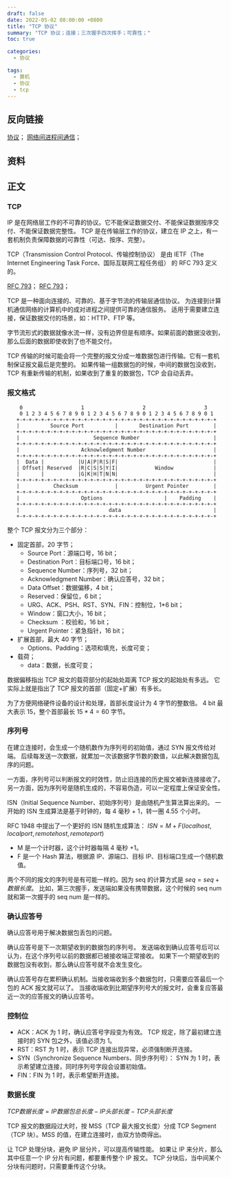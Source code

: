 ```yaml
---
draft: false
date: 2022-05-02 08:00:00 +0800
title: "TCP 协议"
summary: "TCP 协议；连接；三次握手四次挥手；可靠性；"
toc: true

categories:
  - 协议

tags:
  - 算机
  - 协议
  - tcp
---
```


## 反向链接

[协议](/计算机/协议/IP)；
[网络间进程间通信](/计算机/网络/网络间进程间通信)；

## 资料

## 正文

### TCP

IP 是在网络层工作的不可靠的协议。它不能保证数据交付、不能保证数据按序交付、不能保证数据完整性。
TCP 是在传输层工作的协议，建立在 IP 之上，有一套机制负责保障数据的可靠性（可达、按序、完整）。

TCP（Transmission Control Protocol、传输控制协议）
是由 IETF（The Internet Engineering Task Force、国际互联网工程任务组） 的 RFC 793 定义的。

[RFC 793](https://www.rfc-editor.org/rfc/rfc793)；
[RFC 793](https://datatracker.ietf.org/doc/html/rfc793)；

TCP 是一种面向连接的、可靠的、基于字节流的传输层通信协议。
为连接到计算机通信网络的计算机中的成对进程之间提供可靠的通信服务。
适用于需要建立连接，保证数据交付的场景，如：HTTP、FTP 等。

字节流形式的数据就像水流一样，没有边界但是有顺序。如果前面的数据没收到，那么后面的数据即使收到了也不能交付。

TCP 传输的时候可能会将一个完整的报文分成一堆数据包进行传输。它有一套机制保证报文最后是完整的。
如果传输一组数据包的时候，中间的数据包没收到，TCP 有重新传输的机制，如果收到了重复的数据包，TCP 会自动丢弃。

### 报文格式

```
    0                   1                   2                   3
    0 1 2 3 4 5 6 7 8 9 0 1 2 3 4 5 6 7 8 9 0 1 2 3 4 5 6 7 8 9 0 1
   +-+-+-+-+-+-+-+-+-+-+-+-+-+-+-+-+-+-+-+-+-+-+-+-+-+-+-+-+-+-+-+-+
   |          Source Port          |       Destination Port        |
   +-+-+-+-+-+-+-+-+-+-+-+-+-+-+-+-+-+-+-+-+-+-+-+-+-+-+-+-+-+-+-+-+
   |                        Sequence Number                        |
   +-+-+-+-+-+-+-+-+-+-+-+-+-+-+-+-+-+-+-+-+-+-+-+-+-+-+-+-+-+-+-+-+
   |                    Acknowledgment Number                      |
   +-+-+-+-+-+-+-+-+-+-+-+-+-+-+-+-+-+-+-+-+-+-+-+-+-+-+-+-+-+-+-+-+
   |  Data |           |U|A|P|R|S|F|                               |
   | Offset| Reserved  |R|C|S|S|Y|I|            Window             |
   |       |           |G|K|H|T|N|N|                               |
   +-+-+-+-+-+-+-+-+-+-+-+-+-+-+-+-+-+-+-+-+-+-+-+-+-+-+-+-+-+-+-+-+
   |           Checksum            |         Urgent Pointer        |
   +-+-+-+-+-+-+-+-+-+-+-+-+-+-+-+-+-+-+-+-+-+-+-+-+-+-+-+-+-+-+-+-+
   |                    Options                    |    Padding    |
   +-+-+-+-+-+-+-+-+-+-+-+-+-+-+-+-+-+-+-+-+-+-+-+-+-+-+-+-+-+-+-+-+
   |                             data                              |
   +-+-+-+-+-+-+-+-+-+-+-+-+-+-+-+-+-+-+-+-+-+-+-+-+-+-+-+-+-+-+-+-+
```

整个 TCP 报文分为三个部分：

- 固定首部，20 字节；
  - Source Port：源端口号，16 bit；
  - Destination Port：目标端口号，16 bit；
  - Sequence Number：序列号，32 bit；
  - Acknowledgment Number：确认应答号，32 bit；
  - Data Offset：数据偏移，4 bit；
  - Reserved：保留位，6 bit；
  - URG、ACK、PSH、RST、SYN、FIN：控制位，1*6 bit；
  - Window：窗口大小，16 bit；
  - Checksum ：校验和，16 bit；
  - Urgent Pointer：紧急指针，16 bit；
- 扩展首部，最大 40 字节；
  - Options、Padding：选项和填充，长度可变；
- 载荷；
  - data：数据，长度可变；

数据偏移指出 TCP 报文的载荷部分的起始处距离 TCP 报文的起始处有多远。
它实际上就是指出了 TCP 报文的首部（固定+扩展）有多长。

为了方便网络硬件设备的设计和处理，首部长度设计为 4 字节的整数倍。
4 bit 最大表示 15，整个首部最长 $15 * 4 = 60$ 字节。

### 序列号

在建立连接时，会生成一个随机数作为序列号的初始值，通过 SYN 报文传给对端。
后续每发送一次数据，就累加一次该数据字节数的数值，以此解决数据包乱序的问题。

一方面，序列号可以判断报文的时效性，防止旧连接的历史报文被新连接接收了。
另一方面，因为序列号是随机生成的，不容易伪造，可以一定程度上保证安全性。

ISN（Initial Sequence Number、初始序列号）是由随机产生算法算出来的。
一开始的 ISN ⽣成算法是基于时钟的，每 4 毫秒 + 1，转一圈 4.55 个小时。

RFC 1948 中提出了⼀个更好的 ISN 随机⽣成算法：
$ISN = M + F (localhost, localport, remotehost, remoteport)$

- M 是⼀个计时器，这个计时器每隔 4 毫秒 +1。
- F 是⼀个 Hash 算法，根据源 IP、源端口、目标 IP、目标端口生成⼀个随机数值。

两个不同的报文的序列号是有可能一样的。因为 seq 的计算方式是 $seq = seq + 数据长度$。 
比如，第三次握手，发送端如果没有携带数据，这个时候的 seq num 就和第一次握手的 seq num 是一样的。

### 确认应答号

确认应答号用于解决数据包丢包的问题。

确认应答号是下一次期望收到的数据包的序列号。
发送端收到确认应答号后可以认为，在这个序列号以前的数据都已被接收端正常接收。
如果下一个期望收到的数据包没有收到，那么确认应答号就不会发生变化。

确认应答号存在累积确认机制。当接收端收到多个数据包时，只需要应答最后一个包的 ACK 报文就可以了。
当接收端收到比期望序列号大的报文时，会重复应答最近一次的应答报文的确认应答号。

### 控制位

- ACK：ACK 为 1 时，确认应答号字段变为有效。
  TCP 规定，除了最初建立连接时的 SYN 包之外，该值必须为 1。
- RST：RST 为 1 时，表示 TCP 连接出现异常，必须强制断开连接。
- SYN（Synchronize Sequence Numbers、同步序列号）：
  SYN 为 1 时，表示希望建立连接，同时序列号字段会设置初始值。
- FIN：FIN 为 1 时，表示希望断开连接。

### 数据长度

$TCP 数据长度 = IP 数据包总长度 - IP 头部长度 - TCP 头部长度$

TCP 报文的数据段过大时，按 MSS（TCP 最大报文长度）分成 TCP Segment（TCP 块）。MSS 的值，在建立连接时，由双方协商得出。

让 TCP 处理分块，避免 IP 层分片，可以提高传输性能。
如果让 IP 来分片，那么其中任意一个 IP 分片有问题，都要重传整个 IP 报文。
TCP 分块后，当中间某个分块有问题时，只需要重传这个分块。
